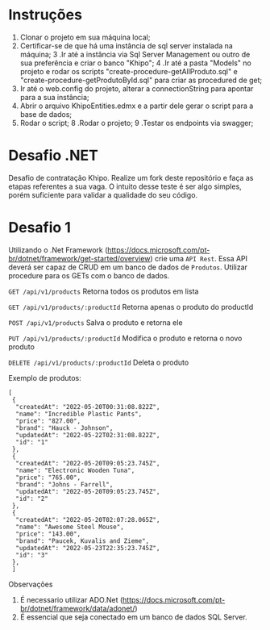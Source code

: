 # Instruções
1. Clonar o projeto em sua máquina local;
2. Certificar-se de que há uma instância de sql server instalada na máquina;
3 .Ir até a instância via Sql Server Management ou outro de sua preferência e criar o banco "Khipo";
4 .Ir até a pasta "Models" no projeto e rodar os scripts "create-procedure-getAllProduto.sql" e "create-procedure-getProdutoById.sql" para criar as procedured de get;
5. Ir até o web.config do projeto, alterar a connectionString para apontar para a sua instância;
6. Abrir o arquivo KhipoEntities.edmx e a partir dele gerar o script para a base de dados;
7. Rodar o script;
8 .Rodar o projeto;
9 .Testar os endpoints via swagger;




# Desafio .NET
Desafio de contratação Khipo. Realize um fork deste repositório e faça as etapas referentes a sua vaga. O intuito desse teste é ser algo simples, porém suficiente para validar a qualidade do seu código.

# Desafio 1

Utilizando o .Net Framework (https://docs.microsoft.com/pt-br/dotnet/framework/get-started/overview) crie uma ``API Rest``. Essa API deverá ser capaz de CRUD em um banco de dados de ``Produtos``. Utilizar procedure para os GETs com o banco de dados.

``GET /api/v1/products``
Retorna todos os produtos em lista

``GET /api/v1/products/:productId``
Retorna apenas o produto do productId

``POST /api/v1/products``
Salva o produto e retorna ele

``PUT /api/v1/products/:productId``
Modifica o produto e retorna o novo produto

``DELETE /api/v1/products/:productId``
Deleta o produto

Exemplo de produtos:
```
[
 {
  "createdAt": "2022-05-20T00:31:08.822Z",
  "name": "Incredible Plastic Pants",
  "price": "827.00",
  "brand": "Hauck - Johnson",
  "updatedAt": "2022-05-22T02:31:08.822Z",
  "id": "1"
 },
 {
  "createdAt": "2022-05-20T09:05:23.745Z",
  "name": "Electronic Wooden Tuna",
  "price": "765.00",
  "brand": "Johns - Farrell",
  "updatedAt": "2022-05-20T09:05:23.745Z",
  "id": "2"
 },
 {
  "createdAt": "2022-05-20T02:07:28.065Z",
  "name": "Awesome Steel Mouse",
  "price": "143.00",
  "brand": "Paucek, Kuvalis and Zieme",
  "updatedAt": "2022-05-23T22:35:23.745Z",
  "id": "3"
 },
 ]
```

Observações
1. É necessario utilizar ADO.Net (https://docs.microsoft.com/pt-br/dotnet/framework/data/adonet/)
2. É essencial que seja conectado em um banco de dados SQL Server.
